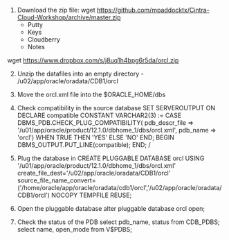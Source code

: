 1. Download the zip file:
wget https://github.com/mpaddocktx/Cintra-Cloud-Workshop/archive/master.zip
	- Putty
	- Keys
	- Cloudberry
	- Notes
	
wget https://www.dropbox.com/s/j8uq1h4bpg6r5da/orcl.zip

2. Unzip the datafiles into an empty directory - /u02/app/oracle/oradata/CDB1/orcl

3. Move the orcl.xml file into the $ORACLE_HOME/dbs

2. Check compatibility in the source database
SET SERVEROUTPUT ON
DECLARE
  compatible CONSTANT VARCHAR2(3) := 
    CASE DBMS_PDB.CHECK_PLUG_COMPATIBILITY(
           pdb_descr_file => '/u01/app/oracle/product/12.1.0/dbhome_1/dbs/orcl.xml',
           pdb_name       => 'orcl')
    WHEN TRUE THEN 'YES'
    ELSE 'NO'
END;
BEGIN
  DBMS_OUTPUT.PUT_LINE(compatible);
END;
/

3. Plug the database in
CREATE PLUGGABLE DATABASE orcl USING '/u01/app/oracle/product/12.1.0/dbhome_1/dbs/orcl.xml' 
create_file_dest='/u02/app/oracle/oradata/CDB1/orcl'
source_file_name_convert=('/home/oracle/app/oracle/oradata/cdb1/orcl','/u02/app/oracle/oradata/CDB1/orcl')
NOCOPY
TEMPFILE REUSE;
  
4. Open the pluggable database
alter pluggable database orcl open;  

5. Check the status of the PDB
select pdb_name, status from CDB_PDBS;  
select name, open_mode from V$PDBS;    
